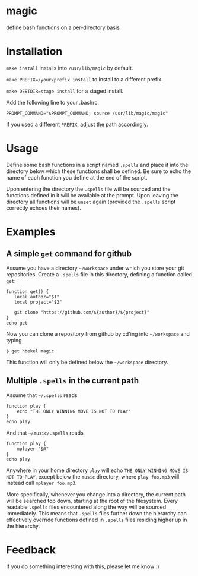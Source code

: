 # magic
define bash functions on a per-directory basis

# Installation

`make install` installs into `/usr/lib/magic` by default.

`make PREFIX=/your/prefix install` to install to a different prefix.

`make DESTDIR=stage install` for a staged install.

Add the following line to your .bashrc:

    PROMPT_COMMAND="$PROMPT_COMMAND; source /usr/lib/magic/magic"

If you used a different `PREFIX`, adjust the path accordingly.

# Usage

Define some bash functions in a script named `.spells` and place it
into the directory below which these functions shall be defined. Be
sure to echo the name of each function you define at the end of the
script.

Upon entering the directory the `.spells` file will be sourced and the
functions defined in it will be available at the prompt. Upon leaving
the directory all functions will be `unset` again (provided the
`.spells` script correctly echoes their names).

# Examples

## A simple `get` command for github

Assume you have a directory `~/workspace` under which you store your
git repositories.  Create a `.spells` file in this directory, defining
a function called `get`:
    
    function get() {
       local author="$1"
       local project="$2"
      
       git clone "https://github.com/${author}/${project}"
    }
    echo get

Now you can clone a repository from github by cd'ing into
`~/workspace` and typing

    $ get hbekel magic

This function will only be defined below the `~/workspace` directory.

## Multiple `.spells` in the current path

Assume that `~/.spells` reads

    function play {
        echo "THE ONLY WINNING MOVE IS NOT TO PLAY"
    }
    echo play

And that `~/music/.spells` reads

    function play {
        mplayer "$@"
    }
    echo play
    

Anywhere in your home directory `play` will echo `THE ONLY WINNING
MOVE IS NOT TO PLAY`, except below the `music` directory, where `play
foo.mp3` will instead call `mplayer foo.mp3`.

More specifically, whenever you change into a directory, the current
path will be searched top down, starting at the root of the
filesystem. Every readable `.spells` files encountered along the way
will be sourced immediately.  This means that `.spells` files further
down the hierarchy can effectively override functions defined in
`.spells` files residing higher up in the hierarchy.

# Feedback

If you do something interesting with this, please let me know :)